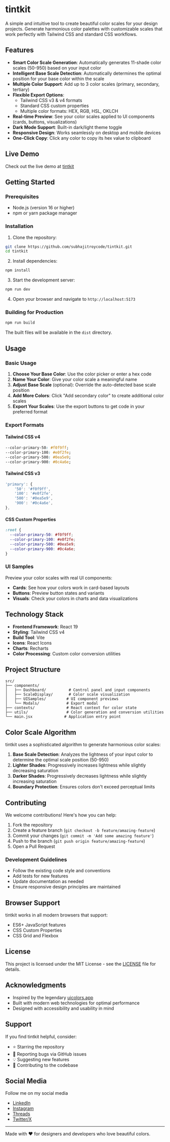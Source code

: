 # tintkit

A simple and intuitive tool to create beautiful color scales for your design projects. Generate harmonious color palettes with customizable scales that work perfectly with Tailwind CSS and standard CSS workflows.

## Features

- **Smart Color Scale Generation**: Automatically generates 11-shade color scales (50-950) based on your input color
- **Intelligent Base Scale Detection**: Automatically determines the optimal position for your base color within the scale
- **Multiple Color Support**: Add up to 3 color scales (primary, secondary, tertiary)
- **Flexible Export Options**:
  - Tailwind CSS v3 & v4 formats
  - Standard CSS custom properties
  - Multiple color formats: HEX, RGB, HSL, OKLCH
- **Real-time Preview**: See your color scales applied to UI components (cards, buttons, visualizations)
- **Dark Mode Support**: Built-in dark/light theme toggle
- **Responsive Design**: Works seamlessly on desktop and mobile devices
- **One-Click Copy**: Click any color to copy its hex value to clipboard

## Live Demo
Check out the live demo at [tintkit](https://tintkit.vercel.app)

## Getting Started

### Prerequisites

- Node.js (version 16 or higher)
- npm or yarn package manager

### Installation

1. Clone the repository:
```bash
git clone https://github.com/subhajitroycode/tintkit.git
cd tintkit
```

2. Install dependencies:
```bash
npm install
```

3. Start the development server:
```bash
npm run dev
```

4. Open your browser and navigate to `http://localhost:5173`

### Building for Production

```bash
npm run build
```

The built files will be available in the `dist` directory.

## Usage

### Basic Usage

1. **Choose Your Base Color**: Use the color picker or enter a hex code
2. **Name Your Color**: Give your color scale a meaningful name
3. **Adjust Base Scale** (optional): Override the auto-detected base scale position
4. **Add More Colors**: Click "Add secondary color" to create additional color scales
5. **Export Your Scales**: Use the export buttons to get code in your preferred format

### Export Formats

#### Tailwind CSS v4
```css
--color-primary-50: #f0f9ff;
--color-primary-100: #e0f2fe;
--color-primary-500: #0ea5e9;
--color-primary-900: #0c4a6e;
```

#### Tailwind CSS v3
```javascript
'primary': {
    '50': '#f0f9ff',
    '100': '#e0f2fe',
    '500': '#0ea5e9',
    '900': '#0c4a6e',
},
```

#### CSS Custom Properties
```css
:root {
  --color-primary-50: #f0f9ff;
  --color-primary-100: #e0f2fe;
  --color-primary-500: #0ea5e9;
  --color-primary-900: #0c4a6e;
}
```

### UI Samples

Preview your color scales with real UI components:
- **Cards**: See how your colors work in card-based layouts
- **Buttons**: Preview button states and variants
- **Visuals**: Check your colors in charts and data visualizations

## Technology Stack

- **Frontend Framework**: React 19
- **Styling**: Tailwind CSS v4
- **Build Tool**: Vite
- **Icons**: React Icons
- **Charts**: Recharts
- **Color Processing**: Custom color conversion utilities

## Project Structure

```
src/
├── components/
│   ├── Dashboard/          # Control panel and input components
│   ├── ScaleDisplay/       # Color scale visualization
│   ├── UISamples/         # UI component previews
│   └── Modals/            # Export modal
├── contexts/              # React context for color state
├── utils/                 # Color generation and conversion utilities
└── main.jsx              # Application entry point
```

## Color Scale Algorithm

tintkit uses a sophisticated algorithm to generate harmonious color scales:

1. **Base Scale Detection**: Analyzes the lightness of your input color to determine the optimal scale position (50-950)
2. **Lighter Shades**: Progressively increases lightness while slightly decreasing saturation
3. **Darker Shades**: Progressively decreases lightness while slightly increasing saturation
4. **Boundary Protection**: Ensures colors don't exceed perceptual limits

## Contributing

We welcome contributions! Here's how you can help:

1. Fork the repository
2. Create a feature branch (`git checkout -b feature/amazing-feature`)
3. Commit your changes (`git commit -m 'Add some amazing feature'`)
4. Push to the branch (`git push origin feature/amazing-feature`)
5. Open a Pull Request

### Development Guidelines

- Follow the existing code style and conventions
- Add tests for new features
- Update documentation as needed
- Ensure responsive design principles are maintained

## Browser Support

tintkit works in all modern browsers that support:
- ES6+ JavaScript features
- CSS Custom Properties
- CSS Grid and Flexbox

## License

This project is licensed under the MIT License - see the [LICENSE](LICENSE) file for details.

## Acknowledgments

- Inspired by the legendary [uicolors.app](https://uicolors.app)
- Built with modern web technologies for optimal performance
- Designed with accessibility and usability in mind

## Support

If you find tintkit helpful, consider:
- ⭐ Starring the repository
- 🐛 Reporting bugs via GitHub issues
- 💡 Suggesting new features
- 🤝 Contributing to the codebase

## Social Media
Follow me on my social media
- [LinkedIn](https://www.linkedin.com/in/subhajitroycode/)
- [Instagram](https://www.instagram.com/subhajitroycode/)
- [Threads](https://www.threads.net/subhajitroycode)
- [Twitter/X](https://twitter.com/subhajitroycode)

---

Made with ❤️ for designers and developers who love beautiful colors.